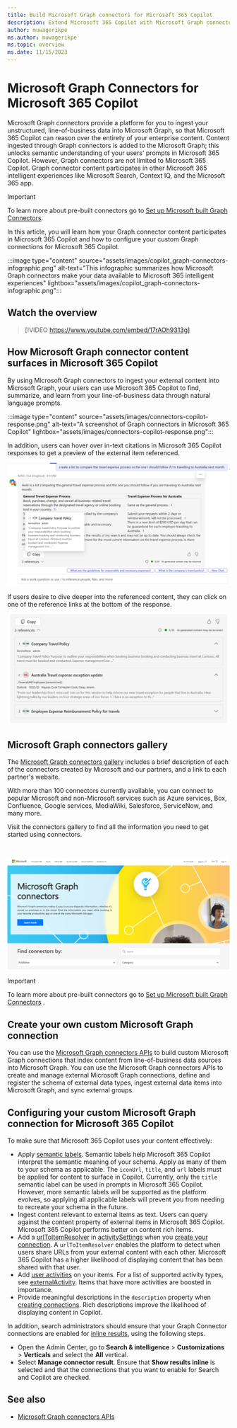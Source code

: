 ```yaml
---
title: Build Microsoft Graph connectors for Microsoft 365 Copilot
description: Extend Microsoft 365 Copilot with Microsoft Graph connectors
author: muwagerikpe
ms.author: muwagerikpe
ms.topic: overview
ms.date: 11/15/2023
---
```


# Microsoft Graph Connectors for Microsoft 365 Copilot

Microsoft Graph connectors provide a platform for you to ingest your unstructured, line-of-business data into Microsoft Graph, so that Microsoft 365 Copilot can reason over the entirety of your enterprise content. Content ingested through Graph connectors is added to the Microsoft Graph; this unlocks semantic understanding of your users' prompts in Microsoft 365 Copilot. However, Graph connectors are not limited to Microsoft 365 Copilot. Graph connector content participates in other Microsoft 365 intelligent experiences like Microsoft Search, Context IQ, and the Microsoft 365 app.

> [!IMPORTANT]
>
> To learn more about pre-built connectors go to [Set up Microsoft built Graph Connectors](/microsoftsearch/configure-connector).

In this article, you will learn how your Graph connector content participates in Microsoft 365 Copilot and how to configure your custom Graph connections for Microsoft 365 Copilot.

:::image type="content" source="assets/images/copilot_graph-connectors-infographic.png" alt-text="This infographic summarizes how Microsoft Graph connectors make your data available to Microsoft 365 intelligent experiences" lightbox="assets/images/copilot_graph-connectors-infographic.png":::

## Watch the overview

> [!VIDEO https://www.youtube.com/embed/17rAOh9313g]

## How Microsoft Graph connector content surfaces in Microsoft 365 Copilot

By using Microsoft Graph connectors to ingest your external content into Microsoft Graph, your users can use Microsoft 365 Copilot to find, summarize, and learn from your line-of-business data through natural language prompts.

:::image type="content" source="assets/images/connectors-copilot-response.png" alt-text="A screenshot of Graph connectors in Microsoft 365 Copilot" lightbox="assets/images/connectors-copilot-response.png":::

In addition, users can hover over in-text citations in Microsoft 365 Copilot responses to get a preview of the external item referenced.

![A screenshot of hovering over a Graph connectors response in Microsoft 365 Copilot](assets/images/connectors-copilot-hover.png)

If users desire to dive deeper into the referenced content, they can click on one of the reference links at the bottom of the response.

![A screenshot of Graph connectors reference list in Microsoft 365 Copilot](assets/images/connectors-copilot-logo.png)

## Microsoft Graph connectors gallery

The [Microsoft Graph connectors gallery](https://www.microsoft.com/microsoft-search/connectors) includes a brief description of each of the connectors created by Microsoft and our partners, and a link to each partner's website.

With more than 100 connectors currently available, you can connect to popular Microsoft and non-Microsoft services such as Azure services, Box, Confluence, Google services, MediaWiki, Salesforce, ServiceNow, and many more.

Visit the connectors gallery to find all the information you need to get started using connectors.

<br>

![Image showing the new connectors gallery.](assets/images/connectors-gallery.png)


> [!IMPORTANT]
>
> To learn more about pre-built connectors go to [Set up Microsoft built Graph Connectors](/microsoftsearch/configure-connector) .

## Create your own custom Microsoft Graph connection

You can use the [Microsoft Graph connectors APIs](/graph/connecting-external-content-connectors-api-overview?context=microsoft-365-copilot/extensibility/context) to build custom Microsoft Graph connections that index content from line-of-business data sources into Microsoft Graph. You can use the Microsoft Graph connectors APIs to create and manage external Microsoft Graph connections, define and register the schema of external data types, ingest external data items into Microsoft Graph, and sync external groups.

## Configuring your custom Microsoft Graph connection for Microsoft 365 Copilot

To make sure that Microsoft 365 Copilot uses your content effectively:

- Apply [semantic labels](/graph/connecting-external-content-manage-schema). Semantic labels help Microsoft 365 Copilot interpret the semantic meaning of your schema. Apply as many of them to your schema as applicable. The `iconUrl`, `title`, and `url` labels must be applied for content to surface in Copilot. Currently, only the `title` semantic label can be used in prompts in Microsoft 365 Copilot. However, more semantic labels will be supported as the platform evolves, so applying all applicable labels will prevent you from needing to recreate your schema in the future.
- Ingest content relevant to external items as text. Users can query against the content property of external items in Microsoft 365 Copilot. Microsoft 365 Copilot performs better on content rich items.
- Add a [urlToItemResolver](/graph/api/resources/externalconnectors-urltoitemresolverbase) in [activitySettings](/graph/api/resources/externalconnectors-activitysettings) when you [create your connection](/graph/connecting-external-content-manage-connections#create-a-connection). A `urlToItemResolver` enables the platform to detect when users share URLs from your external content with each other. Microsoft 365 Copilot has a higher likelihood of displaying content that has been shared with that user.
- Add [user activities](/graph/api/externalconnectors-externalitem-addactivities) on your items. For a list of supported activity types, see [externalActivity](/graph/api/resources/externalconnectors-externalactivity). Items that have more activities are boosted in importance.
- Provide meaningful descriptions in the `description` property when [creating connections](/graph/api/externalconnectors-external-post-connections). Rich descriptions improve the likelihood of displaying content in Copilot.

In addition, search administrators should ensure that your Graph Connector connections are enabled for [inline results](/microsoftsearch/connectors-in-all-vertical), using the following steps.

- Open the Admin Center, go to **Search & intelligence** > **Customizations** > **Verticals** and select the **All** vertical.
- Select **Manage connector result**. Ensure that **Show results inline** is selected and that the connections that you want to enable for Search and Copilot are checked.

## See also

- [Microsoft Graph connectors APIs](/graph/connecting-external-content-connectors-api-overview?context=microsoft-365-copilot/extensibility/context)
